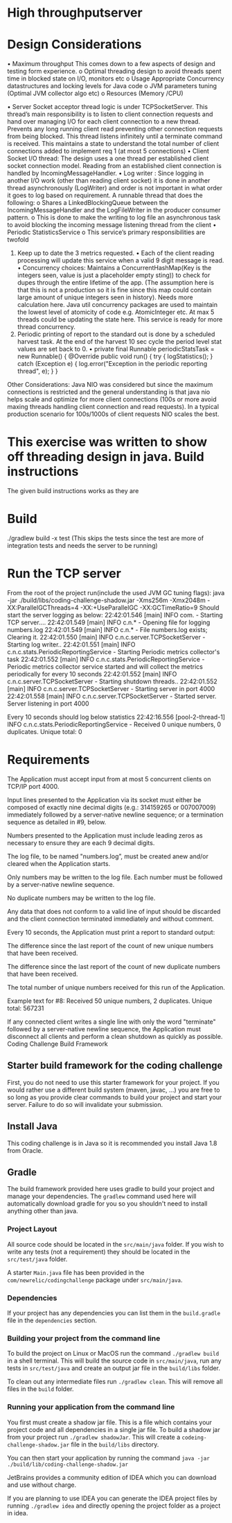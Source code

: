 # High throughputserver


Design Considerations
=====================
•	Maximum throughput This comes down to a few aspects of design and testing form experience. 
o	Optimal threading design to avoid threads spent time in blocked state on I/O, monitors etc 
o	Usage Appropriate Concurrency datastructures and locking levels for Java code
o	JVM parameters tuning (Optimal JVM collector algo etc)
o	Resources (Memory /CPU)

•	Server Socket acceptor thread logic is under TCPSocketServer. This thread’s main responsibility is to listen to client connection requests and hand over managing I/O for each client connection to a new thread.  Prevents any long running client read preventing other connection requests from being blocked. This thread listens infinitely until a terminate command is received. This maintains a state to understand the total number of client connections added to implement req 1 (at most 5 connections)
•	Client Socket I/O thread: The design uses a one thread per established client socket connection model. Reading from an established client connection is handled by IncomingMessageHandler.
•	Log writer : Since logging in another I/O work (other than reading client socket) it is done in another thread asynchronously (LogWriter) and order is not important in what order it goes to log based on requirement. A runnable thread that does the following:
o	Shares a LinkedBlockingQueue between the IncomingMessageHandler and the LogFileWriter in the producer consumer pattern.
o	This is done to make the writing to log file an asynchronous task to avoid blocking the incoming message listening thread from the client
•	Periodic StatisticsService
o	This  service’s primary responsibilities are twofold	
1.	 Keep up to date the 3 metrics requested. 
•	Each of the client reading processing will update this service when a valid 9 digit message is read. 
•	Concurrency choices: Maintains a ConcurrentHashMap(Key is the integers seen, value is just a placeholder empty sting)) to check for dupes through the entire lifetime of the app. (The assumption here is that this is not a production so it is fine since this map could contain large amount of unique integers seen in history). Needs more calculation here. Java util concurrency packages are used to maintain the lowest level of atomicity of code e.g. AtomicInteger etc. At max 5 threads could be updating the state here. This service is ready for more thread concurrency.
2.	Periodic printing of report to the standard out is done by a scheduled harvest task.   At the end of the harvest 10 sec cycle the period level stat values are set back to 0.
•	private final Runnable periodicStatsTask = new Runnable() {
    @Override
    public void run() {
        try {
            logStatistics();
        } catch (Exception e) {
            log.error("Exception in the periodic reporting thread", e);
        }
    }


Other Considerations: 
Java NIO was considered but since the maximum connections is restricted and the general understanding is that java nio helps scale and optimize for more client connections (100s or more avoid maxing threads handling client connection and read requests). In a typical production scenario for 100s/1000s of client requests NIO scales the best. 


This exercise was written to show off threading design in java.
Build instructions
==================
The given build instructions works as they are

Build
======
./gradlew build -x test (This skips the tests since the test are more of integration tests and needs the server to be running)


Run the TCP server
==================
From the root of the project run(include the used JVM GC tuning flags):
java -jar ./build/libs/coding-challenge-shadow.jar -Xms256m -Xmx2048m -XX:ParallelGCThreads=4 -XX:+UseParallelGC -XX:GCTimeRatio=9
Should start the server logging as below:
22:42:01.546 [main] INFO  com. - Starting TCP server....
22:42:01.549 [main] INFO  c.n.* - Opening file for logging numbers.log
22:42:01.549 [main] INFO  c.n.* - File numbers.log exists; Clearing it.
22:42:01.550 [main] INFO  c.n.c.server.TCPSocketServer - Starting log writer..
22:42:01.551 [main] INFO  c.n.c.stats.PeriodicReportingService - Starting Periodic metrics collector's task
22:42:01.552 [main] INFO  c.n.c.stats.PeriodicReportingService - Periodic metrics collector service started and will collect the metrics periodically for every 10 seconds
22:42:01.552 [main] INFO  c.n.c.server.TCPSocketServer - Starting shutdown threads..
22:42:01.552 [main] INFO  c.n.c.server.TCPSocketServer - Starting server in port 4000
22:42:01.558 [main] INFO  c.n.c.server.TCPSocketServer - Started server. Server listening in port 4000


Every 10 seconds should log below statistics
22:42:16.556 [pool-2-thread-1] INFO  c.n.c.stats.PeriodicReportingService - Received 0 unique numbers, 0 duplicates. Unique total: 0
                                          
Requirements
============
The Application must accept input from at most 5 concurrent clients on TCP/IP port 4000.

Input lines presented to the Application via its socket must either be composed of exactly nine decimal digits (e.g.: 314159265 or 007007009) immediately followed by a server-native newline sequence; or a termination sequence as detailed in #9, below.

Numbers presented to the Application must include leading zeros as necessary to ensure they are each 9 decimal digits.

The log file, to be named "numbers.log”, must be created anew and/or cleared when the Application starts.

Only numbers may be written to the log file. Each number must be followed by a server-native newline sequence.

No duplicate numbers may be written to the log file.

Any data that does not conform to a valid line of input should be discarded and the client connection terminated immediately and without comment.

Every 10 seconds, the Application must print a report to standard output:

The difference since the last report of the count of new unique numbers that have been received.

The difference since the last report of the count of new duplicate numbers that have been received.

The total number of unique numbers received for this run of the Application.

Example text for #8: Received 50 unique numbers, 2 duplicates. Unique total: 567231

If any connected client writes a single line with only the word "terminate" followed by a server-native newline sequence, the Application must disconnect all clients and perform a clean shutdown as quickly as possible.
Coding Challenge Build Framework

## Starter build framework for the coding challenge

First, you do not need to use this starter framework for your project.
If you would rather use a different build system (maven, javac, ...)
you are free to so long as you provide clear commands to build your
project and start your server.  Failure to do so will invalidate your
submission.


## Install Java

This coding challenge is in Java so it is recommended you install Java
1.8 from Oracle.


## Gradle

The build framework provided here uses gradle to build your project
and manage your dependencies.  The `gradlew` command used here will
automatically download gradle for you so you shouldn't need to install
anything other than java.


### Project Layout

All source code should be located in the `src/main/java` folder.
If you wish to write any tests (not a requirement) they should be
located in the `src/test/java` folder.

A starter `Main.java` file has been provided in the `com/newrelic/codingchallenge` package under `src/main/java`.


### Dependencies

If your project has any dependencies you can list them in the
`build.gradle` file in the `dependencies` section.


### Building your project from the command line

To build the project on Linux or MacOS run the command `./gradlew build` in a shell terminal.  This will build the source code in
`src/main/java`, run any tests in `src/test/java` and create an output
jar file in the `build/libs` folder.

To clean out any intermediate files run `./gradlew clean`.  This will
remove all files in the `build` folder.


### Running your application from the command line

You first must create a shadow jar file.  This is a file which contains your project code and all dependencies in a single jar file.  To build a shadow jar from your project run `./gradlew shadowJar`.  This will create a `codeing-challenge-shadow.jar` file in the `build/libs` directory.

You can then start your application by running the command
`java -jar ./build/lib/coding-challenge-shadow.jar`


JetBrains provides
a community edition of IDEA which you can download and use without
charge.

If you are planning to use IDEA you can generate the IDEA project files
by running `./gradlew idea` and directly opening the project folder
as a project in idea.
